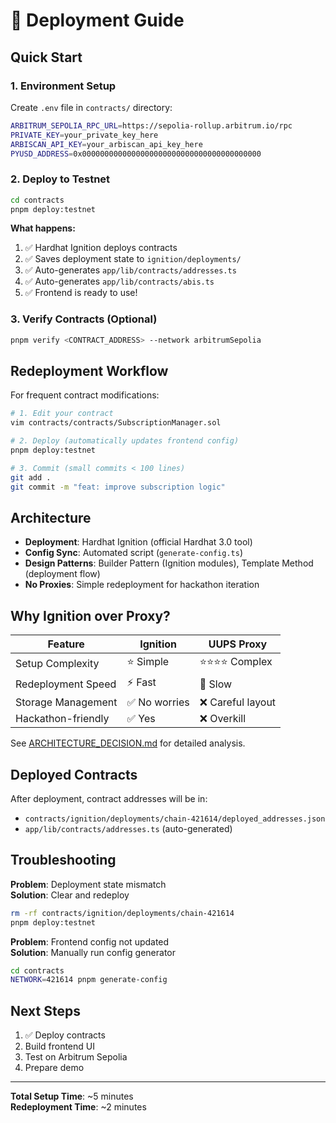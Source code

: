 # 🚀 Deployment Guide

## Quick Start

### 1. Environment Setup

Create `.env` file in `contracts/` directory:

```bash
ARBITRUM_SEPOLIA_RPC_URL=https://sepolia-rollup.arbitrum.io/rpc
PRIVATE_KEY=your_private_key_here
ARBISCAN_API_KEY=your_arbiscan_api_key_here
PYUSD_ADDRESS=0x0000000000000000000000000000000000000000
```

### 2. Deploy to Testnet

```bash
cd contracts
pnpm deploy:testnet
```

**What happens:**
1. ✅ Hardhat Ignition deploys contracts
2. ✅ Saves deployment state to `ignition/deployments/`
3. ✅ Auto-generates `app/lib/contracts/addresses.ts`
4. ✅ Auto-generates `app/lib/contracts/abis.ts`
5. ✅ Frontend is ready to use!

### 3. Verify Contracts (Optional)

```bash
pnpm verify <CONTRACT_ADDRESS> --network arbitrumSepolia
```

## Redeployment Workflow

For frequent contract modifications:

```bash
# 1. Edit your contract
vim contracts/contracts/SubscriptionManager.sol

# 2. Deploy (automatically updates frontend config)
pnpm deploy:testnet

# 3. Commit (small commits < 100 lines)
git add .
git commit -m "feat: improve subscription logic"
```

## Architecture

- **Deployment**: Hardhat Ignition (official Hardhat 3.0 tool)
- **Config Sync**: Automated script (`generate-config.ts`)
- **Design Patterns**: Builder Pattern (Ignition modules), Template Method (deployment flow)
- **No Proxies**: Simple redeployment for hackathon iteration

## Why Ignition over Proxy?

| Feature | Ignition | UUPS Proxy |
|---------|----------|------------|
| Setup Complexity | ⭐ Simple | ⭐⭐⭐⭐ Complex |
| Redeployment Speed | ⚡ Fast | 🐌 Slow |
| Storage Management | ✅ No worries | ❌ Careful layout |
| Hackathon-friendly | ✅ Yes | ❌ Overkill |

See [ARCHITECTURE_DECISION.md](docs/ARCHITECTURE_DECISION.md) for detailed analysis.

## Deployed Contracts

After deployment, contract addresses will be in:
- `contracts/ignition/deployments/chain-421614/deployed_addresses.json`
- `app/lib/contracts/addresses.ts` (auto-generated)

## Troubleshooting

**Problem**: Deployment state mismatch  
**Solution**: Clear and redeploy
```bash
rm -rf contracts/ignition/deployments/chain-421614
pnpm deploy:testnet
```

**Problem**: Frontend config not updated  
**Solution**: Manually run config generator
```bash
cd contracts
NETWORK=421614 pnpm generate-config
```

## Next Steps

1. ✅ Deploy contracts
2. Build frontend UI
3. Test on Arbitrum Sepolia
4. Prepare demo

---

**Total Setup Time**: ~5 minutes  
**Redeployment Time**: ~2 minutes

